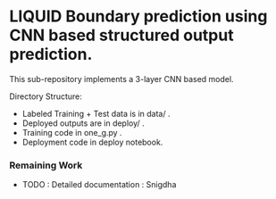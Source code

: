 # LIQUID Boundary prediction using CNN based structured output prediction.

This sub-repository implements a 3-layer CNN based model. 

Directory Structure: 

- Labeled Training + Test data is in data/ . 
- Deployed outputs are in deploy/ . 
- Training code in one_g.py . 
- Deployment code in deploy notebook. 

### Remaining Work
- TODO : Detailed documentation : Snigdha